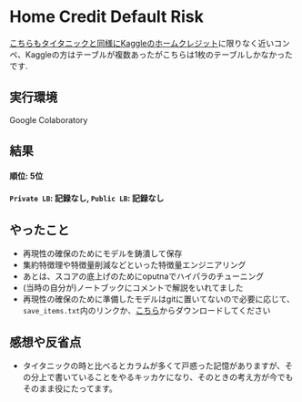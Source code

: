 # Home Credit Default Risk

[こちらもタイタニックと同様にKaggleのホームクレジット](https://www.kaggle.com/c/home-credit-default-risk/)に限りなく近いコンペ、Kaggleの方はテーブルが複数あったがこちらは1枚のテーブルしかなかったです.

## 実行環境
Google Colaboratory

## 結果
#### 順位: 5位
#### `Private LB`: 記録なし, `Public LB`: 記録なし

## やったこと

- 再現性の確保のためにモデルを鋳潰して保存
- 集約特徴理や特徴量削減などといった特徴量エンジニアリング
- あとは、スコアの底上げのためにoputnaでハイパラのチューニング
- (当時の自分が)ノートブックにコメントで解説をいれてました
- 再現性の確保のために準備したモデルはgitに置いてないので必要に応じて、`save_items.txt`内のリンクか、[こちら](https://drive.google.com/file/d/1R_5tHcsnTNqGWRaWwlZoi-dQG1m3wgIv/view?usp=sharing)からダウンロードしてください

## 感想や反省点

- タイタニックの時と比べるとカラムが多くて戸惑った記憶がありますが、その分上で書いていることをやるキッカケになり、そのときの考え方が今でもそのまま役にたってます。

